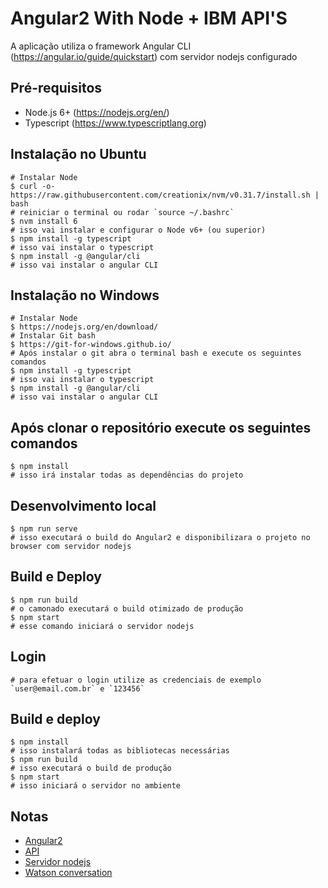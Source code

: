 # Angular2 With Node + IBM API'S

A aplicação utiliza o framework Angular CLI (https://angular.io/guide/quickstart) com servidor nodejs configurado

## Pré-requisitos

  - Node.js 6+ (https://nodejs.org/en/)
  - Typescript (https://www.typescriptlang.org)

## Instalação no Ubuntu

    # Instalar Node
    $ curl -o- https://raw.githubusercontent.com/creationix/nvm/v0.31.7/install.sh | bash
    # reiniciar o terminal ou rodar `source ~/.bashrc`
    $ nvm install 6
    # isso vai instalar e configurar o Node v6+ (ou superior)
    $ npm install -g typescript
    # isso vai instalar o typescript
    $ npm install -g @angular/cli
    # isso vai instalar o angular CLI

## Instalação no Windows

    # Instalar Node
    $ https://nodejs.org/en/download/
    # Instalar Git bash
    $ https://git-for-windows.github.io/
    # Após instalar o git abra o terminal bash e execute os seguintes comandos
    $ npm install -g typescript
    # isso vai instalar o typescript
    $ npm install -g @angular/cli
    # isso vai instalar o angular CLI
    
## Após clonar o repositório execute os seguintes comandos

    $ npm install
    # isso irá instalar todas as dependências do projeto

## Desenvolvimento local

    $ npm run serve
    # isso executará o build do Angular2 e disponibilizara o projeto no browser com servidor nodejs

## Build e Deploy

    $ npm run build
    # o camonado executará o build otimizado de produção
    $ npm start
    # esse comando iniciará o servidor nodejs
    
## Login

    # para efetuar o login utilize as credenciais de exemplo `user@email.com.br` e `123456`

## Build e deploy

    $ npm install
    # isso instalará todas as bibliotecas necessárias
    $ npm run build
    # isso executará o build de produção
    $ npm start
    # isso iniciará o servidor no ambiente

## Notas

- [Angular2](/notes/angular2.md)
- [API](/notes/server/api.md)
- [Servidor nodejs](/notes/server.md)
- [Watson conversation](/notes/watson-conversation.md)



